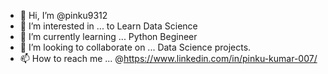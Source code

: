 - 👋 Hi, I’m @pinku9312
- 👀 I’m interested in ... to Learn Data Science
- 🌱 I’m currently learning ... Python Begineer
- 💞️ I’m looking to collaborate on ... Data Science projects.
- 📫 How to reach me ... @https://www.linkedin.com/in/pinku-kumar-007/

<!---
pinku9312/pinku9312 is a ✨ special ✨ repository because its `README.md` (this file) appears on your GitHub profile.
You can click the Preview link to take a look at your changes.
--->
